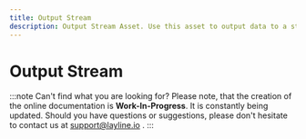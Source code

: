```yaml
---
title: Output Stream
description: Output Stream Asset. Use this asset to output data to a stream, e.g. a file.
---
```


# Output Stream

:::note Can't find what you are looking for?
Please note, that the creation of the online documentation is **Work-In-Progress**. It is constantly being updated.
Should you have questions or suggestions, please don't hesitate to contact us at support@layline.io .
:::


